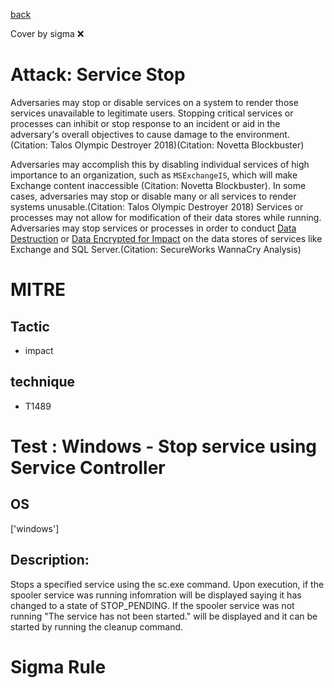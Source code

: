 [back](../index.md)

Cover by sigma :x: 

# Attack: Service Stop

 Adversaries may stop or disable services on a system to render those services unavailable to legitimate users. Stopping critical services or processes can inhibit or stop response to an incident or aid in the adversary's overall objectives to cause damage to the environment.(Citation: Talos Olympic Destroyer 2018)(Citation: Novetta Blockbuster) 

Adversaries may accomplish this by disabling individual services of high importance to an organization, such as <code>MSExchangeIS</code>, which will make Exchange content inaccessible (Citation: Novetta Blockbuster). In some cases, adversaries may stop or disable many or all services to render systems unusable.(Citation: Talos Olympic Destroyer 2018) Services or processes may not allow for modification of their data stores while running. Adversaries may stop services or processes in order to conduct [Data Destruction](https://attack.mitre.org/techniques/T1485) or [Data Encrypted for Impact](https://attack.mitre.org/techniques/T1486) on the data stores of services like Exchange and SQL Server.(Citation: SecureWorks WannaCry Analysis)

# MITRE
## Tactic
  - impact

## technique
  - T1489

# Test : Windows - Stop service using Service Controller

## OS

 ['windows']

## Description:

 Stops a specified service using the sc.exe command. Upon execution, if the spooler service was running infomration will be displayed saying
it has changed to a state of STOP_PENDING. If the spooler service was not running "The service has not been started." will be displayed and it can be
started by running the cleanup command.


# Sigma Rule

